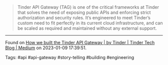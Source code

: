 > Tinder API Gateway (TAG) is one of the critical frameworks at Tinder that solves the need of exposing public APIs and enforcing strict authorization and security rules. It’s engineered to meet Tinder’s custom need to fit perfectly in its current cloud infrastructure, and can be scaled as required and maintained without any external support.

---

Found on [How we built the Tinder API Gateway | by Tinder | Tinder Tech Blog | Medium](https://medium.com/tinder/how-we-built-the-tinder-api-gateway-831c6ca5ceca) on 2023-01-09 17:39:51.

Tags: #api #api-gateway #story-telling #building #engineering 